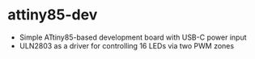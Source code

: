# attiny85-dev

- Simple ATtiny85-based development board with USB-C power input
- ULN2803 as a driver for controlling 16 LEDs via two PWM zones

